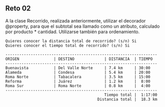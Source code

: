 ## Reto 02

A la clase Recorrido, realizada anteriormente, utilizar el decorador @property, para que el subtotal sea llamado como un atributo, calculado por producto * cantidad. Utilizarse también para ordenamiento.

```
Quieres conocer la distancia total de recorrido? (s/n) Si
Quieres conocer el tiempo total de recorrido? (s/n) Si

------------------------------------------------------------------
ORIGEN               | DESTINO             | DISTANCIA  | TIEMPO    
------------------------------------------------------------------
Buenavista           | Del Valle Norte     | 7.4 km     | 30:00
Alameda              | Condesa             | 5.4 km     | 20:00
Roma Norte           | Tabacalera          | 3.5 km     | 15:00
Reforma              | Juárez              | 1.2 km     |  8:00
Roma Sur             | Roma Norte          | 0.8 km     |  4:00
------------------------------------------------------------------
                                           Tiempo total |  1:17:00
                                        Distancia total |  18.3 km
```